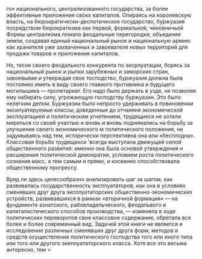 го» национального, централизованного государства, за более эффективные приложения свокх капиталов. Опираясь на королевскую власть, на бюрократически-деспотическое государство, буржуазия посредством бюрократизма как первой, формальной, чиновничьей Формы централизма ломала феодальные перегородки, объединяя земли, создавая единый национальный рынок и национальную армию как хранителя уже захваченных и завоевателя новых территорий для продажи товаров и приложения капиталов.

Но, тесня своего феодального конкурента по эксрлуатации, борясь за национальный рынок и рыпки зарубежных и заморских стран, завоевывая и утверждая свое тосподство, буржуазия должна была постоянио иметь в виду своего главиого противника и будущего могилышика — пролетариат. Его надо было держать в узде, не позволяя ему набирать силу, угрожающую господству буржуазин. Это было нелегким делом. Буржуазии было непросто удерживать в повиновении эксилуатируемые классы; доведенные до отчаяяня экономической эксплуатацией и политическим угнетением, трудящиеся не хотели мириться со своей участью и вновь и вновь поднимались на борьбу за улучшение своего экономического м политического положения, не задумываясь над тем, исторически перспективна она или «бесплодна». Классовая борьба трудящихси ‘всегда выступала движущей силой общественного развития: именно она была основой утверждения н расширения политической демократии, условием роста политического сознания масс, а тем самым и прямо, и косвенно способствовала общественному прогрессу.

Вряд ли здесь целесообразно анализкровать шаг за шагом, как развивалась государственность эксплуататоров, как она в условиях сменявших друг друга эксплуататорских общественно-экономических устройств, развивавшихся в рамках «вторичной формация» — на фундаменте азнатского, рабовладельческого, феодальвого и капиталистического способов производства, — изменяла в ходе политических переворотов свое классовое содержание, обретала все более и более современный вид. Задачей этой книги не является и исследовение различных сменявших друг друга форм, методов и средств осуществления политического господства того или иного типа или того или другого экеплуататорского класса. Хотя все это весьма антересно, тем >
